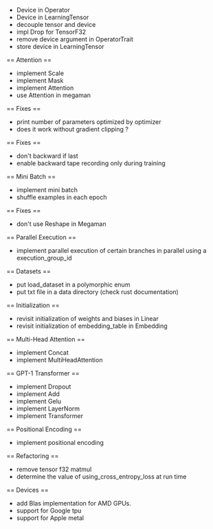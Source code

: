 - Device in Operator
- Device in LearningTensor
- decouple tensor and device
- impl Drop for TensorF32
- remove device argument in OperatorTrait
- store device in LearningTensor

== Attention ==

- implement Scale
- implement Mask
- implement Attention
- use Attention in megaman

== Fixes ==
                                                                                                                                                              
- print number of parameters optimized by optimizer
- does it work without gradient clipping ?

== Fixes ==

- don't backward if last
- enable backward tape recording only during training

== Mini Batch ==

- implement mini batch
- shuffle examples in each epoch

== Fixes ==

- don't use Reshape in Megaman

== Parallel Execution ==

- implement parallel execution of certain branches in parallel using a execution_group_id

== Datasets ==

- put load_dataset in a polymorphic enum
- put txt file in a data directory (check rust documentation)

== Initialization ==

- revisit initialization of weights and biases in Linear
- revisit initialization of embedding_table in Embedding

== Multi-Head Attention ==

- implement Concat
- implement MultiHeadAttention

== GPT-1 Transformer ==

- implement Dropout
- implement Add
- implement Gelu
- implement LayerNorm
- implement Transformer

== Positional Encoding ==

- implement positional encoding

== Refactoring ==

- remove tensor f32 matmul
- determine the value of using_cross_entropy_loss at run time

== Devices ==

- add Blas implementation for AMD GPUs.
- support for Google tpu
- support for Apple metal
